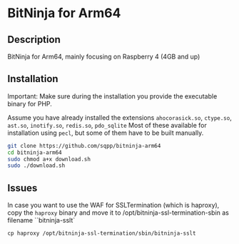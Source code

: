 # BitNinja for Arm64

## Description

BitNinja for Arm64, mainly focusing on Raspberry 4 (4GB and up)

## Installation

Important: Make sure during the installation you provide the executable binary for PHP.

Assume you have already installed the extensions `ahocorasick.so`, `ctype.so`, `ast.so`, `inotify.so`, `redis.so`, `pdo_sqlite`
Most of these available for installation using `pecl`, but some of them have to be built manually.

```bash
git clone https://github.com/sqpp/bitninja-arm64
cd bitninja-arm64
sudo chmod a+x download.sh
sudo ./download.sh
```

## Issues

In case you want to use the WAF for SSLTermination (which is haproxy), copy the `haproxy` binary and move it to /opt/bitninja-ssl-termination-sbin as filename ``bitninja-sslt`

`cp haproxy /opt/bitninja-ssl-termination/sbin/bitninja-sslt`
